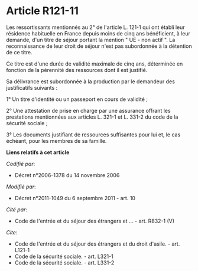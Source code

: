 # Article R121-11

Les ressortissants mentionnés au 2° de l'article L. 121-1 qui ont établi leur résidence habituelle en France depuis moins de
cinq ans bénéficient, à leur demande, d'un titre de séjour portant la mention " UE - non actif ". La reconnaissance de leur
droit de séjour n'est pas subordonnée à la détention de ce titre. 

Ce titre est d'une durée de validité maximale de cinq ans, déterminée en fonction de la pérennité des ressources dont il est
justifié. 

Sa délivrance est subordonnée à la production par le demandeur des justificatifs suivants : 

1° Un titre d'identité ou un passeport en cours de validité ; 

2° Une attestation de prise en charge par une assurance offrant les prestations mentionnées aux articles L. 321-1 et L. 331-2
du code de la sécurité sociale ; 

3° Les documents justifiant de ressources suffisantes pour lui et, le cas échéant, pour les membres de sa famille.

**Liens relatifs à cet article**

_Codifié par_:

  - Décret n°2006-1378 du 14 novembre 2006

_Modifié par_:

  - Décret n°2011-1049 du 6 septembre 2011 - art. 10

_Cité par_:

  - Code de l'entrée et du séjour des étrangers et ... - art. R832-1 (V)

_Cite_:

  - Code de l'entrée et du séjour des étrangers et du droit d'asile. - art. L121-1
  - Code de la sécurité sociale. - art. L321-1
  - Code de la sécurité sociale. - art. L331-2
